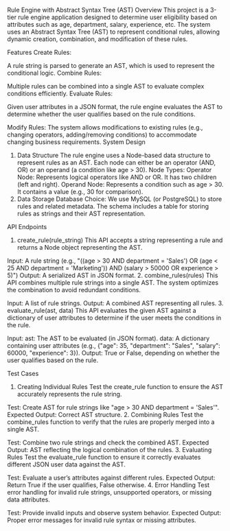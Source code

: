 Rule Engine with Abstract Syntax Tree (AST)
Overview
This project is a 3-tier rule engine application designed to determine user eligibility based on attributes such as age, department, salary, experience, etc. The system uses an Abstract Syntax Tree (AST) to represent conditional rules, allowing dynamic creation, combination, and modification of these rules.


Features
Create Rules:

A rule string is parsed to generate an AST, which is used to represent the conditional logic.
Combine Rules:

Multiple rules can be combined into a single AST to evaluate complex conditions efficiently.
Evaluate Rules:

Given user attributes in a JSON format, the rule engine evaluates the AST to determine whether the user qualifies based on the rule conditions.

Modify Rules:
The system allows modifications to existing rules (e.g., changing operators, adding/removing conditions) to accommodate changing business requirements.
System Design
1. Data Structure
The rule engine uses a Node-based data structure to represent rules as an AST. Each node can either be an operator (AND, OR) or an operand (a condition like age > 30).
Node Types:
Operator Node: Represents logical operators like AND or OR. It has two children (left and right).
Operand Node: Represents a condition such as age > 30. It contains a value (e.g., 30 for comparison).
2. Data Storage
Database Choice:
We use MySQL (or PostgreSQL) to store rules and related metadata. The schema includes a table for storing rules as strings and their AST representation.

API Endpoints
1. create_rule(rule_string)
This API accepts a string representing a rule and returns a Node object representing the AST.

Input: A rule string (e.g., "((age > 30 AND department = 'Sales') OR (age < 25 AND department = 'Marketing')) AND (salary > 50000 OR experience > 5)")
Output: A serialized AST in JSON format.
2. combine_rules(rules)
This API combines multiple rule strings into a single AST. The system optimizes the combination to avoid redundant conditions.

Input: A list of rule strings.
Output: A combined AST representing all rules.
3. evaluate_rule(ast, data)
This API evaluates the given AST against a dictionary of user attributes to determine if the user meets the conditions in the rule.

Input:
ast: The AST to be evaluated (in JSON format).
data: A dictionary containing user attributes (e.g., {"age": 35, "department": "Sales", "salary": 60000, "experience": 3}).
Output: True or False, depending on whether the user qualifies based on the rule.

Test Cases
1. Creating Individual Rules
Test the create_rule function to ensure the AST accurately represents the rule string.

Test: Create AST for rule strings like "age > 30 AND department = 'Sales'".
Expected Output: Correct AST structure.
2. Combining Rules
Test the combine_rules function to verify that the rules are properly merged into a single AST.

Test: Combine two rule strings and check the combined AST.
Expected Output: AST reflecting the logical combination of the rules.
3. Evaluating Rules
Test the evaluate_rule function to ensure it correctly evaluates different JSON user data against the AST.

Test: Evaluate a user’s attributes against different rules.
Expected Output: Return True if the user qualifies, False otherwise.
4. Error Handling
Test error handling for invalid rule strings, unsupported operators, or missing data attributes.

Test: Provide invalid inputs and observe system behavior.
Expected Output: Proper error messages for invalid rule syntax or missing attributes.



